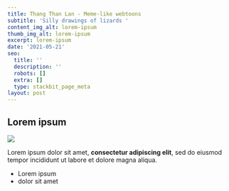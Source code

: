 ```yaml
---
title: Thang Than Lan - Meme-like webtoons
subtitle: 'Silly drawings of lizards '
content_img_alt: lorem-ipsum
thumb_img_alt: lorem-ipsum
excerpt: lorem-ipsum
date: '2021-05-21'
seo:
  title: ''
  description: ''
  robots: []
  extra: []
  type: stackbit_page_meta
layout: post
---
```

## Lorem ipsum

![](/\_static/app-assets/thang_than_lan.png)

Lorem ipsum dolor sit amet, **consectetur adipiscing elit**, sed do eiusmod tempor incididunt ut labore et dolore magna aliqua.

*   Lorem ipsum
*   dolor sit amet
